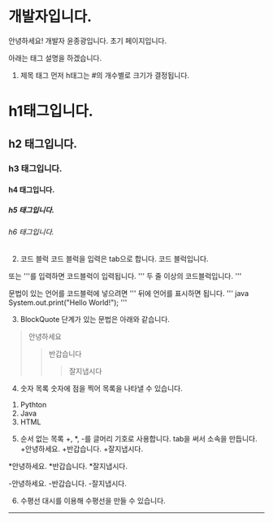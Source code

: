 # 개발자입니다.
안녕하세요! 개발자 윤종광입니다.
초기 페이지입니다.

아래는 태그 설명을 하겠습니다.

1) 제목 태그
먼저 h태그는 #의 개수별로 크기가 결정됩니다.
# h1태그입니다. #
## h2 태그입니다. ##
### h3 태그입니다. ###
#### h4 태그입니다. ####
##### h5 태그입니다. #####
###### h6 태그입니다. ######

2) 코드 블럭
코드 블럭을 입력은 tab으로 합니다.
    코드 블럭입니다.

또는 '''를 입력하면 코드블럭이 입력됩니다.
'''
두 줄 이상의
코드블럭입니다.
'''

문법이 있는 언어를 코드블럭에 넣으려면 ''' 뒤에 언어를 표시하면 됩니다.
''' java
System.out.print("Hello World!");
'''

3) BlockQuote
단계가 있는 문법은 아래와 같습니다.
>안녕하세요
>>반갑습니다
>>>잘지냅시다

4) 숫자 목록
숫자에 점을 찍어 목록을 나타낼 수 있습니다.
1. Pythton
2. Java
3. HTML

5) 순서 없는 목록
+, *, -를 글머리 기호로 사용합니다.
tab을 써서 소속을 만듭니다.
+안녕하세요.
    +반갑습니다.
        +잘지냅시다.

*안녕하세요.
    *반갑습니다.
        *잘지냅시다.

-안녕하세요.
    -반갑습니다.
        -잘지냅시다.

6) 수평선
대시를 이용해 수평선을 만들 수 있습니다.
---------------